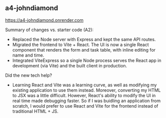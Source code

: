 ## a4-johndiamond

https://a4-johndiamond.onrender.com

Summary of changes vs. starter code (A2):
- Replaced the Node server with Express and kept the same API routes.
- Migrated the frontend to Vite + React. The UI is now a single React component that renders the form and task table, with inline editing for name and time.
- Integrated ViteExpress so a single Node process serves the React app in development (via Vite) and the built client in production.


Did the new tech help?
- Learning React and Vite was a learning curve, as well as modifying my existing application to use them instead. Moreover, converting my HTML to JSX was a little difficult. However, React's ability to modify the UI in real time made debugging faster. So if I was buidling an application from scratch, I would prefer to use React and Vite for the frontend instead of traditional HTML + JS.

